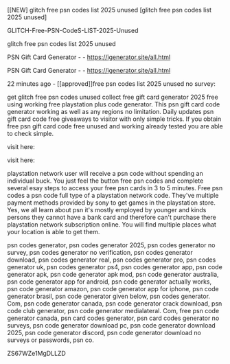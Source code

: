 [[NEW] glitch free psn codes list 2025 unused [glitch free psn codes list 2025 unused]

GLITCH-Free-PSN-CodeS-LIST-2025-Unused

glitch free psn codes list 2025 unused

PSN Gift Card Generator - - https://igenerator.site/all.html

PSN Gift Card Generator - - https://igenerator.site/all.html

22 minutes ago - [[approved]]free psn codes list 2025 unused no survey:

get glitch free psn codes unused collect free gift card generator 2025 free using working free playstation plus code generator. This psn gift card code generator working as well as any regions no limitation. Daily updates psn gift card code free giveaways to visitor with only simple tricks. If you obtain free psn gift card code free unused and working already tested you are able to check simple.

visit here:

visit here:

playstation network user will receive a psn code without spending an individual buck. You just feel the button free psn codes and complete several esay steps to access your free psn cards in 3 to 5 minutes. Free psn codes a psn code full type of a playstation network code. They've multiple payment methods provided by sony to get games in the playstation store. Yes, we all learn about psn it's mostly employed by younger and kinds persons they cannot have a bank card and therefore can't purchase there playstation network subscription online. You will find multiple places what your location is able to get them.

psn codes generator, psn codes generator 2025, psn codes generator no survey, psn codes generator no verification, psn codes generator download, psn codes generator real, psn codes generator pro, psn codes generator uk, psn codes generator ps4, psn codes generator app, psn code generator apk, psn code generator apk mod, psn code generator australia, psn code generator app for android, psn code generator actually works, psn code generator amazon, psn code generator app for iphone, psn code generator brasil, psn code generator given below, psn codes generator. Com, psn code generator canada, psn code generator crack download, psn code club generator, psn code generator medialateral. Com, free psn code generator canada, psn card codes generator, psn card codes generator no surveys, psn code generator download pc, psn code generator download 2025, psn code generator discord, psn code generator download no surveys or passwords, psn co.

ZS67WZe1MgDLLZD

